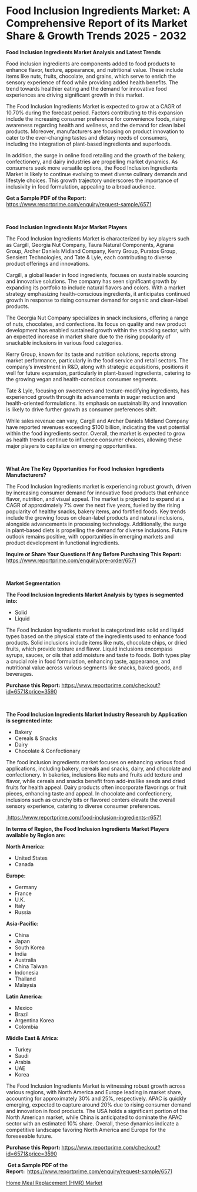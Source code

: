 <p><h1>Food Inclusion Ingredients Market: A Comprehensive Report of its Market Share & Growth Trends 2025 - 2032</h1></p><p><strong>Food Inclusion Ingredients Market Analysis and Latest Trends</strong></p>
<p><p>Food inclusion ingredients are components added to food products to enhance flavor, texture, appearance, and nutritional value. These include items like nuts, fruits, chocolate, and grains, which serve to enrich the sensory experience of food while providing added health benefits. The trend towards healthier eating and the demand for innovative food experiences are driving significant growth in this market.</p><p>The Food Inclusion Ingredients Market is expected to grow at a CAGR of 10.70% during the forecast period. Factors contributing to this expansion include the increasing consumer preference for convenience foods, rising awareness regarding health and wellness, and the demand for clean label products. Moreover, manufacturers are focusing on product innovation to cater to the ever-changing tastes and dietary needs of consumers, including the integration of plant-based ingredients and superfoods.</p><p>In addition, the surge in online food retailing and the growth of the bakery, confectionery, and dairy industries are propelling market dynamics. As consumers seek more versatile options, the Food Inclusion Ingredients Market is likely to continue evolving to meet diverse culinary demands and lifestyle choices. This growth trajectory underscores the importance of inclusivity in food formulation, appealing to a broad audience.</p></p>
<p><strong>Get a Sample PDF of the Report:&nbsp;</strong> <a href="https://www.reportprime.com/enquiry/request-sample/6571?utm_campaign=2285&utm_medium=2&utm_source=Github&utm_content=ia&utm_term=19032025&utm_id=food-inclusion-ingredients">https://www.reportprime.com/enquiry/request-sample/6571</a></p>
<p>&nbsp;</p>
<p><strong>Food Inclusion Ingredients Major Market Players</strong></p>
<p><p>The Food Inclusion Ingredients Market is characterized by key players such as Cargill, Georgia Nut Company, Taura Natural Components, Agrana Group, Archer Daniels Midland Company, Kerry Group, Puratos Group, Sensient Technologies, and Tate & Lyle, each contributing to diverse product offerings and innovations.</p><p>Cargill, a global leader in food ingredients, focuses on sustainable sourcing and innovative solutions. The company has seen significant growth by expanding its portfolio to include natural flavors and colors. With a market strategy emphasizing health-conscious ingredients, it anticipates continued growth in response to rising consumer demand for organic and clean-label products.</p><p>The Georgia Nut Company specializes in snack inclusions, offering a range of nuts, chocolates, and confections. Its focus on quality and new product development has enabled sustained growth within the snacking sector, with an expected increase in market share due to the rising popularity of snackable inclusions in various food categories.</p><p>Kerry Group, known for its taste and nutrition solutions, reports strong market performance, particularly in the food service and retail sectors. The company’s investment in R&D, along with strategic acquisitions, positions it well for future expansion, particularly in plant-based ingredients, catering to the growing vegan and health-conscious consumer segments.</p><p>Tate & Lyle, focusing on sweeteners and texture-modifying ingredients, has experienced growth through its advancements in sugar reduction and health-oriented formulations. Its emphasis on sustainability and innovation is likely to drive further growth as consumer preferences shift.</p><p>While sales revenue can vary, Cargill and Archer Daniels Midland Company have reported revenues exceeding $100 billion, indicating the vast potential within the food ingredients sector. Overall, the market is expected to grow as health trends continue to influence consumer choices, allowing these major players to capitalize on emerging opportunities.</p></p>
<p>&nbsp;</p>
<p><strong>What Are The Key Opportunities For Food Inclusion Ingredients Manufacturers?</strong></p>
<p><p>The Food Inclusion Ingredients market is experiencing robust growth, driven by increasing consumer demand for innovative food products that enhance flavor, nutrition, and visual appeal. The market is projected to expand at a CAGR of approximately 7% over the next five years, fueled by the rising popularity of healthy snacks, bakery items, and fortified foods. Key trends include the growing focus on clean-label products and natural inclusions, alongside advancements in processing technology. Additionally, the surge in plant-based diets is propelling the demand for diverse inclusions. Future outlook remains positive, with opportunities in emerging markets and product development in functional ingredients.</p></p>
<p><strong>Inquire or Share Your Questions If Any Before Purchasing This Report:</strong> <a href="https://www.reportprime.com/enquiry/pre-order/6571?utm_campaign=2285&utm_medium=2&utm_source=Github&utm_content=ia&utm_term=19032025&utm_id=food-inclusion-ingredients">https://www.reportprime.com/enquiry/pre-order/6571</a></p>
<p>&nbsp;</p>
<p><strong>Market Segmentation</strong></p>
<p><strong>The Food Inclusion Ingredients Market Analysis by types is segmented into:</strong></p>
<p><ul><li>Solid</li><li>Liquid</li></ul></p>
<p><p>The Food Inclusion Ingredients market is categorized into solid and liquid types based on the physical state of the ingredients used to enhance food products. Solid inclusions include items like nuts, chocolate chips, or dried fruits, which provide texture and flavor. Liquid inclusions encompass syrups, sauces, or oils that add moisture and taste to foods. Both types play a crucial role in food formulation, enhancing taste, appearance, and nutritional value across various segments like snacks, baked goods, and beverages.</p></p>
<p><strong>Purchase this Report:&nbsp;</strong><a href="https://www.reportprime.com/checkout?id=6571&price=3590&utm_campaign=2285&utm_medium=2&utm_source=Github&utm_content=ia&utm_term=19032025&utm_id=food-inclusion-ingredients">https://www.reportprime.com/checkout?id=6571&price=3590</a></p>
<p>&nbsp;</p>
<p><strong>The Food Inclusion Ingredients Market Industry Research by Application is segmented into:</strong></p>
<p><ul><li>Bakery</li><li>Cereals & Snacks</li><li>Dairy</li><li>Chocolate & Confectionary</li></ul></p>
<p><p>The food inclusion ingredients market focuses on enhancing various food applications, including bakery, cereals and snacks, dairy, and chocolate and confectionery. In bakeries, inclusions like nuts and fruits add texture and flavor, while cereals and snacks benefit from add-ins like seeds and dried fruits for health appeal. Dairy products often incorporate flavorings or fruit pieces, enhancing taste and appeal. In chocolate and confectionery, inclusions such as crunchy bits or flavored centers elevate the overall sensory experience, catering to diverse consumer preferences.</p></p>
<p><a href="https://www.reportprime.com/food-inclusion-ingredients-r6571?utm_campaign=2285&utm_medium=2&utm_source=Github&utm_content=ia&utm_term=19032025&utm_id=food-inclusion-ingredients">&nbsp;https://www.reportprime.com/food-inclusion-ingredients-r6571</a></p>
<p><strong>In terms of Region, the Food Inclusion Ingredients Market Players available by Region are:</strong></p>
<p>
    <p> <strong> North America: </strong>
        <ul>
            <li>United States</li>
            <li>Canada</li>
        </ul>
        </p> 
    <p> <strong> Europe: </strong>
        <ul>
            <li>Germany</li>
            <li>France</li>
            <li>U.K.</li>
            <li>Italy</li>
            <li>Russia</li>
        </ul>
        </p> 
    <p> <strong> Asia-Pacific: </strong>
        <ul>
            <li>China</li>
            <li>Japan</li>
            <li>South Korea</li>
            <li>India</li>
            <li>Australia</li>
            <li>China Taiwan</li>
            <li>Indonesia</li>
            <li>Thailand</li>
            <li>Malaysia</li>
        </ul>
        </p> 
    <p> <strong> Latin America: </strong>
        <ul>
            <li>Mexico</li>
            <li>Brazil</li>
            <li>Argentina Korea</li>
            <li>Colombia</li>
        </ul>
        </p> 
    <p> <strong> Middle East & Africa: </strong>
        <ul>
            <li>Turkey</li>
            <li>Saudi</li>
            <li>Arabia</li>
            <li>UAE</li>
            <li>Korea</li>
        </ul>
    </p>
    </p>
<p><p>The Food Inclusion Ingredients Market is witnessing robust growth across various regions, with North America and Europe leading in market share, accounting for approximately 30% and 25%, respectively. APAC is quickly emerging, expected to capture around 20% due to rising consumer demand and innovation in food products. The USA holds a significant portion of the North American market, while China is anticipated to dominate the APAC sector with an estimated 10% share. Overall, these dynamics indicate a competitive landscape favoring North America and Europe for the foreseeable future.</p></p>
<p><strong>Purchase this Report: </strong><a href="https://www.reportprime.com/checkout?id=6571&price=3590&utm_campaign=2285&utm_medium=2&utm_source=Github&utm_content=ia&utm_term=19032025&utm_id=food-inclusion-ingredients">https://www.reportprime.com/checkout?id=6571&price=3590</a></p>
<p>&nbsp;<strong>Get a Sample PDF of the Report:&nbsp;&nbsp;</strong><a href="https://www.reportprime.com/enquiry/request-sample/6571?utm_campaign=2285&utm_medium=2&utm_source=Github&utm_content=ia&utm_term=19032025&utm_id=food-inclusion-ingredients">https://www.reportprime.com/enquiry/request-sample/6571</a></p>
<p><strong></strong></p>
<p><p><a href="https://github.com/jemmysolin5k/Market-Research-Report-List-1/blob/main/home-meal-replacement-hmr-market.md?utm_campaign=2285&utm_medium=2&utm_source=Github&utm_content=ia&utm_term=19032025&utm_id=food-inclusion-ingredients">Home Meal Replacement (HMR) Market</a></p></p>